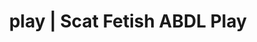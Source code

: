 ---
categories:
- Body Positivity
- Inclusive Desire
- Alt Romance
- Gothic Erotica
- Alt Aesthetic
image: /assets/images/1747714219487.jpg
layout: post
schema:
  description: Premium adult content featuring Scat Fetish, ABDL Play. High-quality
    visuals with erotic themes.
  keywords:
  - ASMR Porn
  - Mindful Kink
  - ABDL Play
  - Vintage Boudoir
  - Scat Fetish
  - Spiritual Kink
  - Fantasy Kink
  name: 1747714219487 | Scat Fetish ABDL Play
  type: VisualArtwork
seo:
  description: Featured content with sensual Scat Fetish, ABDL Play. HD images available.
  keywords: Scat Fetish, ABDL Play
  og_image: /assets/images/1747714219487.jpg
  schema_type: VisualArtwork
tags:
- '#play'
- Scat Fetish
- ABDL Play
title: play | Scat Fetish ABDL Play
---
